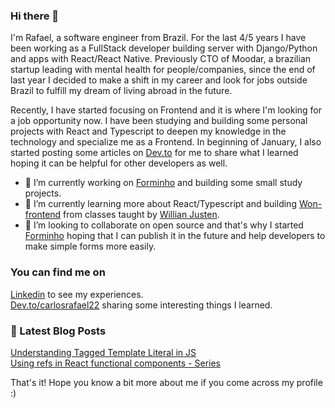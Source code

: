 ### Hi there 👋

I'm Rafael, a software engineer from Brazil. For the last 4/5 years I have been working as a FullStack developer building server with Django/Python and apps with React/React Native. Previously CTO of Moodar, a brazilian startup leading with mental health for people/companies, since the end of last year I decided to make a shift in my career and look for jobs outside Brazil to fulfill my dream of living abroad in the future.

Recently, I have started focusing on Frontend and it is where I'm looking for a job opportunity now. I have been studying and building some personal projects with React and Typescript to deepen my knowledge in the technology and specialize me as a Frontend. In beginning of January, I also started posting some articles on [Dev.to](https://dev.to/carlosrafael22) for me to share what I learned hoping it can be helpful for other developers as well.

- 🔭 I’m currently working on [Forminho](https://github.com/CarlosRafael22/forminho) and building some small study projects.
- 🌱 I’m currently learning more about React/Typescript and building [Won-frontend](https://github.com/CarlosRafael22/won-frontend) from classes taught by [Willian Justen](https://github.com/willianjusten).
- 👯 I’m looking to collaborate on open source and that's why I started [Forminho](https://github.com/CarlosRafael22/forminho) hoping that I can publish it in the future and help developers to make simple forms more easily.

### You can find me on
[Linkedin](https://www.linkedin.com/in/carlos-rafael-leit%C3%A3o-a71672110/) to see my experiences. <br>
[Dev.to/carlosrafael22](https://dev.to/carlosrafael22) sharing some interesting things I learned. <br>

### 📕 Latest Blog Posts
[Understanding Tagged Template Literal in JS](https://dev.to/carlosrafael22/understanding-tagged-template-literal-in-js-49p7) <br>
[Using refs in React functional components - Series](https://dev.to/carlosrafael22/series/10683)

That's it! Hope you know a bit more about me if you come across my profile :)
<!---
- 🤔 I’m looking for help with ...
- 💬 Ask me about ...
- 📫 How to reach me: ...
- 😄 Pronouns: ...
- ⚡ Fun fact: ...
--->
